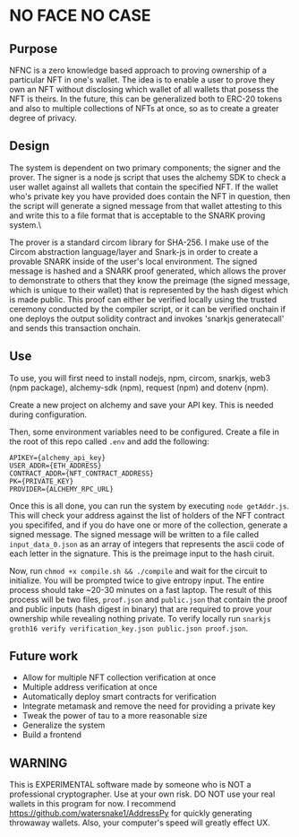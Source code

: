 # NO FACE NO CASE

## Purpose
NFNC is a zero knowledge based approach to proving ownership of a particular NFT in one's wallet. The idea is to enable a user to prove they own an NFT without disclosing which wallet of all wallets that posess the NFT is theirs. In the future, this can be generalized both to ERC-20 tokens and also to multiple collections of NFTs at once, so as to create a greater degree of privacy. 

## Design
The system is dependent on two primary components; the signer and the prover. The signer is a node js script that uses the alchemy SDK to check a user wallet against all wallets that contain the specified NFT. If the wallet who's private key you have provided does contain the NFT in question, then the script will generate a signed message from that wallet attesting to this and write this to a file format that is acceptable to the SNARK proving system.\

The prover is a standard circom library for SHA-256. I make use of the Circom abstraction language/layer and Snark-js in order to create a provable SNARK inside of the user's local environment. The signed message is hashed and a SNARK proof generated, which allows the prover to demonstrate to others that they know the preimage (the signed message, which is unique to their wallet) that is represented by the hash digest which is made public. This proof can either be verified locally using the trusted ceremony conducted by the compiler script, or it can be verified onchain if one deploys the output solidity contract and invokes 'snarkjs generatecall' and sends this transaction onchain. 

## Use
To use, you will first need to install nodejs, npm, circom, snarkjs, web3 (npm package), alchemy-sdk (npm), request (npm) and dotenv (npm). 

Create a new project on alchemy and save your API key. This is needed during configuration.

Then, some environment variables need to be configured. Create a file in the root of this repo called `.env` and add the following:

```
APIKEY={alchemy_api_key}
USER_ADDR={ETH_ADDRESS}
CONTRACT_ADDR={NFT_CONTRACT_ADDRESS}
PK={PRIVATE_KEY}
PROVIDER={ALCHEMY_RPC_URL}
```

Once this is all done, you can run the system by executing `node getAddr.js`. This will check your address against the list of holders of the NFT contract you specififed, and if you do have one or more of the collection, generate a signed message. The signed message will be written to a file called `input_data_0.json` as an array of integers that represents the ascii code of each letter in the signature. This is the preimage input to the hash ciruit. 

Now, run `chmod +x compile.sh && ./compile` and wait for the circuit to initialize. You will be prompted twice to give entropy input. The entire process should take ~20-30 minutes on a fast laptop. The result of this process will be two files, `proof.json` and `public.json` that contain the proof and public inputs (hash digest in binary) that are required to prove your ownership while revealing nothing private. To verify locally run `snarkjs groth16 verify verification_key.json public.json proof.json`.

## Future work
* Allow for multiple NFT collection verification at once
* Multiple address verification at once
* Automatically deploy smart contracts for verification
* Integrate metamask and remove the need for providing a private key
* Tweak the power of tau to a more reasonable size
* Generalize the system
* Build a frontend

## WARNING
This is EXPERIMENTAL software made by someone who is NOT a professional cryptographer. Use at your own risk. DO NOT use your real wallets in this program for now. I recommend https://github.com/watersnake1/AddressPy for quickly generating throwaway wallets. Also, your computer's speed will greatly effect UX. 
